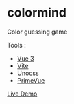 # colormind
Color guessing game

Tools :

 - [Vue 3](https://vuejs.org/)
 - [Vite](https://vitejs.dev/)
 - [Unocss](https://github.com/unocss/unocss)
 - [PrimeVue](https://primevue.org/)


[Live Demo](https://jbreuil.github.io/colormind/) 